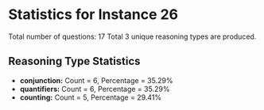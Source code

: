 # Statistics for Instance 26
Total number of questions: 17
Total 3 unique reasoning types are produced.
## Reasoning Type Statistics
- **conjunction:** Count = 6, Percentage = 35.29%
- **quantifiers:** Count = 6, Percentage = 35.29%
- **counting:** Count = 5, Percentage = 29.41%

